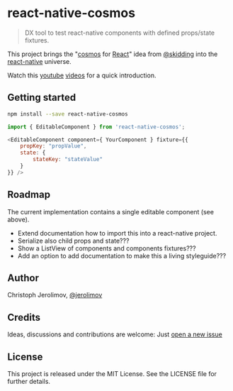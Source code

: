 # react-native-cosmos

> DX tool to test react-native components with defined props/state fixtures.

This project brings the "[cosmos](https://github.com/skidding/cosmos) for
[React](http://facebook.github.io/react/)" idea from
[@skidding](https://twitter.com/skidding) into the
[react-native](https://facebook.github.io/react-native/) universe.

Watch this
[youtube](https://www.dropbox.com/s/wksnkea3vzs5jcy/react-native-cosmos.mov?dl=0)
[videos](https://www.dropbox.com/s/i5mi783zi8bsiic/react-native-cosmos2.mov?dl=0)
for a quick introduction.

## Getting started

```bash
npm install --save react-native-cosmos
```

```js
import { EditableComponent } from 'react-native-cosmos';

<EditableComponent component={ YourComponent } fixture={{
    propKey: "propValue",
    state: {
        stateKey: "stateValue"
    }
}} />
```

## Roadmap

The current implementation contains a single editable component (see above).

* Extend documentation how to import this into a react-native project.
* Serialize also child props and state???
* Show a ListView of components and components fixtures???
* Add an option to add documentation to make this a living styleguide???

## Author

Christoph Jerolimov, [@jerolimov](https://twitter.com/jerolimov)

## Credits

Ideas, discussions and contributions are welcome: Just
[open a new issue](https://github.com/jerolimov/react-native-cosmos/issues/new)

## License

This project is released under the MIT License.
See the LICENSE file for further details.
